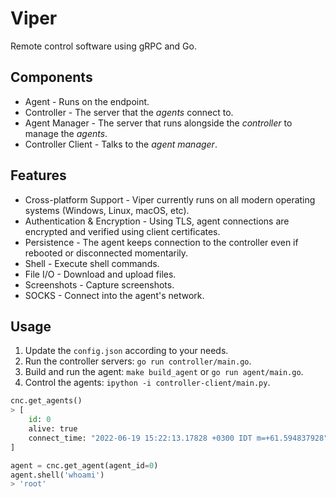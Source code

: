 # Viper

Remote control software using gRPC and Go.

## Components

- Agent - Runs on the endpoint.
- Controller - The server that the _agents_ connect to.
- Agent Manager - The server that runs alongside the _controller_ to manage the _agents_.
- Controller Client - Talks to the _agent manager_.

## Features

- Cross-platform Support - Viper currently runs on all modern operating systems (Windows, Linux, macOS, etc).
- Authentication & Encryption - Using TLS, agent connections are encrypted and verified using client certificates.
- Persistence - The agent keeps connection to the controller even if rebooted or disconnected momentarily.
- Shell - Execute shell commands.
- File I/O - Download and upload files.
- Screenshots - Capture screenshots.
- SOCKS - Connect into the agent's network.

## Usage

1. Update the `config.json` according to your needs.
2. Run the controller servers: `go run controller/main.go`.
3. Build and run the agent: `make build_agent` or `go run agent/main.go`.
4. Control the agents: `ipython -i controller-client/main.py`.

```py
cnc.get_agents()
> [
    id: 0
    alive: true
    connect_time: "2022-06-19 15:22:13.17828 +0300 IDT m=+61.594837928"
]

agent = cnc.get_agent(agent_id=0)
agent.shell('whoami')
> 'root'
```
